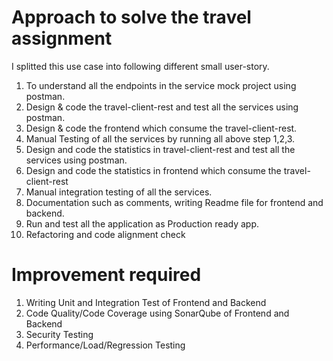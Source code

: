 # Approach to solve the travel assignment
I splitted this use case into following different small user-story.

1) To understand all the endpoints in the service mock project using postman.
2) Design & code the travel-client-rest and test all the services using postman.
3) Design & code the frontend which consume the travel-client-rest.
4) Manual Testing of all the services by running all above step 1,2,3.
5) Design and code the statistics in travel-client-rest and test all the services using postman. 
6) Design and code the statistics in frontend which consume the travel-client-rest
7) Manual integration testing of all the services.
8) Documentation  such as comments, writing Readme file for frontend and backend.
9) Run and test all the application as Production ready app.
10) Refactoring and code alignment check


# Improvement required
1) Writing Unit and Integration Test of Frontend and Backend
2) Code Quality/Code Coverage using SonarQube of Frontend and Backend
3) Security Testing 
4) Performance/Load/Regression Testing

